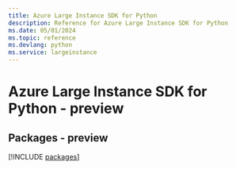 ```yaml
---
title: Azure Large Instance SDK for Python
description: Reference for Azure Large Instance SDK for Python
ms.date: 05/01/2024
ms.topic: reference
ms.devlang: python
ms.service: largeinstance
---
```

# Azure Large Instance SDK for Python - preview
## Packages - preview
[!INCLUDE [packages](large-instance-index.md)]